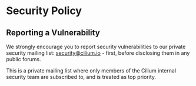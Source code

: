 # Security Policy

## Reporting a Vulnerability

We strongly encourage you to report security vulnerabilities to
our private security mailing list: security@cilium.io - first, before
disclosing them in any public forums.

This is a private mailing list where only members of the Cilium internal
security team are subscribed to, and is treated as top priority.
